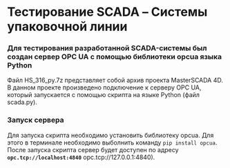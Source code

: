 # Тестирование SCADA – Системы упаковочной линии
### Для тестирования разработанной SCADA-системы был создан сервер OPC UA с помощью библиотеки opcua языка Python
Файл HS_316_py.7z представляет собой архив проекта MasterSCADA 4D. В данном проекте произведено подключение к серверу OPC UA, который запускается с помощью скрипта на языке Python (файл scada.py).

### Запуск сервера
Для запуска скрипта необходимо установить библиотеку opcua. Для этого в терминале необходимо выболнить команду `pip install opcua`.
После запуска скрипта сервер будет доступен по адресу **`opc.tcp://localhost:4840`** opc.tcp://127.0.0.1:4840).
